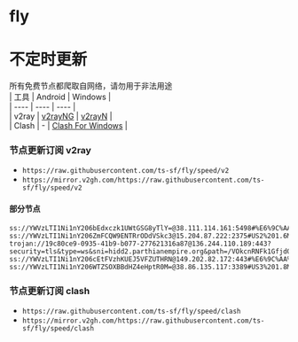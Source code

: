 # fly
# 不定时更新
所有免费节点都爬取自网络，请勿用于非法用途  
|  工具  | Android  | Windows  |  
|  ----  | ----   | ----  |  
| v2ray  | [v2rayNG](https://github.com/2dust/v2rayNG/releases) | [v2rayN](https://github.com/2dust/v2rayN/releases) |  
| Clash  | - | [Clash For Windows](https://github.com/2dust/clashN/releases) | 
  
### 节点更新订阅  v2ray
- `https://raw.githubusercontent.com/ts-sf/fly/speed/v2`  
- `https://mirror.v2gh.com/https://raw.githubusercontent.com/ts-sf/fly/speed/v2`  

#### 部分节点  
``` 
ss://YWVzLTI1Ni1nY206bEdxczk1UWtGSG8yTlY=@38.111.114.161:5498#%E6%9C%AA%E7%9F%A55%201.9MB%2Fs
ss://YWVzLTI1Ni1nY206ZmFCQW9ENTRrODdVSkc3@15.204.87.222:2375#US2%201.6MB%2Fs
trojan://19c80ce9-0935-41b9-b077-277621316a87@136.244.110.189:443?security=tls&type=ws&sni=hidd2.parthianempire.org&path=/VOkcnRNFk1Gfjd07ui73LZgwx8s&host=hidd2.parthianempire.org#%E6%9C%AA%E7%9F%A57%202.4MB%2Fs
ss://YWVzLTI1Ni1nY206cEtFVzhKUEJ5VFZUTHRN@149.202.82.172:443#%E6%9C%AA%E7%9F%A59%201.7MB%2Fs
ss://YWVzLTI1Ni1nY206WTZSOXBBdHZ4eHptR0M=@38.86.135.117:3389#US3%201.8MB%2Fs
```
### 节点更新订阅  clash
- `https://raw.githubusercontent.com/ts-sf/fly/speed/clash`  
- `https://mirror.v2gh.com/https://raw.githubusercontent.com/ts-sf/fly/speed/clash`  


